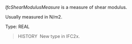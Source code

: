 _IfcShearModulusMeasure_ is a measure of shear modulus.

Usually measured in N/m2.

Type: REAL

> HISTORY&nbsp; New type in IFC2x.